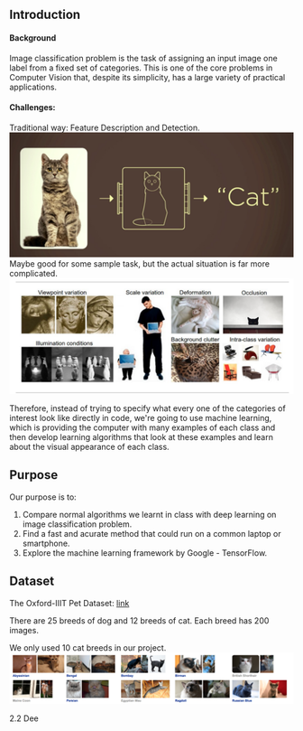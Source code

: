 ## Introduction   

#### Background
Image classification problem is the task of assigning an input image one label from a fixed set of categories. This is one of the core problems in Computer Vision that, despite its simplicity, has a large variety of practical applications.


####  Challenges:  
Traditional way: Feature Description and Detection. 
![](3.png)
Maybe good for some sample task, but the actual situation is far more complicated. 
![](2.png)

Therefore, instead of trying to specify what every one of the categories of interest look like directly in code, we're going to use machine learning, which is providing the computer with many examples of each class and then develop learning algorithms that look at these examples and learn about the visual appearance of each class. 


## Purpose
Our purpose is to: 

1. Compare normal algorithms we learnt in class with deep learning on image classification problem.
2. Find a fast and acurate method that could run on a common laptop or smartphone. 
3. Explore the machine learning framework by Google - TensorFlow. 

## Dataset
The Oxford-IIIT Pet Dataset: [link](http://www.robots.ox.ac.uk/~vgg/data/pets/)

There are 25 breeds of dog and 12 breeds of cat. Each breed has 200 images. 

We only used 10 cat breeds in our project. 
![](1.png)



2.2 Dee